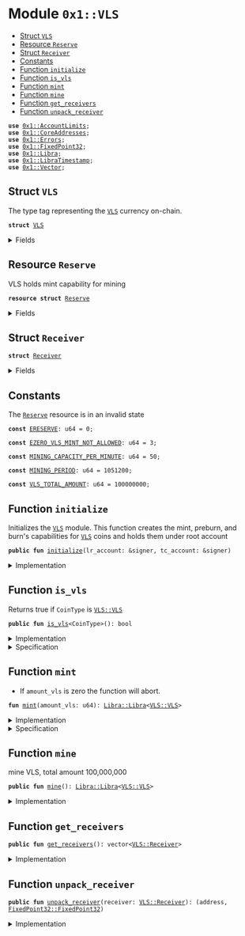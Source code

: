
<a name="0x1_VLS"></a>

# Module `0x1::VLS`



-  [Struct `VLS`](#0x1_VLS_VLS)
-  [Resource `Reserve`](#0x1_VLS_Reserve)
-  [Struct `Receiver`](#0x1_VLS_Receiver)
-  [Constants](#@Constants_0)
-  [Function `initialize`](#0x1_VLS_initialize)
-  [Function `is_vls`](#0x1_VLS_is_vls)
-  [Function `mint`](#0x1_VLS_mint)
-  [Function `mine`](#0x1_VLS_mine)
-  [Function `get_receivers`](#0x1_VLS_get_receivers)
-  [Function `unpack_receiver`](#0x1_VLS_unpack_receiver)


<pre><code><b>use</b> <a href="AccountLimits.md#0x1_AccountLimits">0x1::AccountLimits</a>;
<b>use</b> <a href="CoreAddresses.md#0x1_CoreAddresses">0x1::CoreAddresses</a>;
<b>use</b> <a href="Errors.md#0x1_Errors">0x1::Errors</a>;
<b>use</b> <a href="FixedPoint32.md#0x1_FixedPoint32">0x1::FixedPoint32</a>;
<b>use</b> <a href="Libra.md#0x1_Libra">0x1::Libra</a>;
<b>use</b> <a href="LibraTimestamp.md#0x1_LibraTimestamp">0x1::LibraTimestamp</a>;
<b>use</b> <a href="Vector.md#0x1_Vector">0x1::Vector</a>;
</code></pre>



<a name="0x1_VLS_VLS"></a>

## Struct `VLS`

The type tag representing the <code><a href="VLS.md#0x1_VLS">VLS</a></code> currency on-chain.


<pre><code><b>struct</b> <a href="VLS.md#0x1_VLS">VLS</a>
</code></pre>



<details>
<summary>Fields</summary>


<dl>
<dt>
<code>dummy_field: bool</code>
</dt>
<dd>

</dd>
</dl>


</details>

<a name="0x1_VLS_Reserve"></a>

## Resource `Reserve`

VLS holds mint capability for mining


<pre><code><b>resource</b> <b>struct</b> <a href="VLS.md#0x1_VLS_Reserve">Reserve</a>
</code></pre>



<details>
<summary>Fields</summary>


<dl>
<dt>
<code>mint_cap: <a href="Libra.md#0x1_Libra_MintCapability">Libra::MintCapability</a>&lt;<a href="VLS.md#0x1_VLS_VLS">VLS::VLS</a>&gt;</code>
</dt>
<dd>
 The mint capability allowing minting of <code><a href="VLS.md#0x1_VLS">VLS</a></code> coins.
</dd>
<dt>
<code>burn_cap: <a href="Libra.md#0x1_Libra_BurnCapability">Libra::BurnCapability</a>&lt;<a href="VLS.md#0x1_VLS_VLS">VLS::VLS</a>&gt;</code>
</dt>
<dd>
 The burn capability for <code><a href="VLS.md#0x1_VLS">VLS</a></code> coins. This is used for the unpacking
 of <code><a href="VLS.md#0x1_VLS">VLS</a></code> coins into the underlying backing currencies.
</dd>
<dt>
<code>preburn_cap: <a href="Libra.md#0x1_Libra_Preburn">Libra::Preburn</a>&lt;<a href="VLS.md#0x1_VLS_VLS">VLS::VLS</a>&gt;</code>
</dt>
<dd>
 The preburn for <code><a href="VLS.md#0x1_VLS">VLS</a></code>. This is an administrative field since we
 need to alway preburn before we burn.
</dd>
</dl>


</details>

<a name="0x1_VLS_Receiver"></a>

## Struct `Receiver`



<pre><code><b>struct</b> <a href="VLS.md#0x1_VLS_Receiver">Receiver</a>
</code></pre>



<details>
<summary>Fields</summary>


<dl>
<dt>
<code>addr: address</code>
</dt>
<dd>

</dd>
<dt>
<code>ratio: <a href="FixedPoint32.md#0x1_FixedPoint32_FixedPoint32">FixedPoint32::FixedPoint32</a></code>
</dt>
<dd>

</dd>
</dl>


</details>

<a name="@Constants_0"></a>

## Constants


<a name="0x1_VLS_ERESERVE"></a>

The <code><a href="VLS.md#0x1_VLS_Reserve">Reserve</a></code> resource is in an invalid state


<pre><code><b>const</b> <a href="VLS.md#0x1_VLS_ERESERVE">ERESERVE</a>: u64 = 0;
</code></pre>



<a name="0x1_VLS_EZERO_VLS_MINT_NOT_ALLOWED"></a>



<pre><code><b>const</b> <a href="VLS.md#0x1_VLS_EZERO_VLS_MINT_NOT_ALLOWED">EZERO_VLS_MINT_NOT_ALLOWED</a>: u64 = 3;
</code></pre>



<a name="0x1_VLS_MINING_CAPACITY_PER_MINUTE"></a>



<pre><code><b>const</b> <a href="VLS.md#0x1_VLS_MINING_CAPACITY_PER_MINUTE">MINING_CAPACITY_PER_MINUTE</a>: u64 = 50;
</code></pre>



<a name="0x1_VLS_MINING_PERIOD"></a>



<pre><code><b>const</b> <a href="VLS.md#0x1_VLS_MINING_PERIOD">MINING_PERIOD</a>: u64 = 1051200;
</code></pre>



<a name="0x1_VLS_VLS_TOTAL_AMOUNT"></a>



<pre><code><b>const</b> <a href="VLS.md#0x1_VLS_VLS_TOTAL_AMOUNT">VLS_TOTAL_AMOUNT</a>: u64 = 100000000;
</code></pre>



<a name="0x1_VLS_initialize"></a>

## Function `initialize`

Initializes the <code><a href="VLS.md#0x1_VLS">VLS</a></code> module.
This function creates the mint, preburn, and burn's capabilities for <code><a href="VLS.md#0x1_VLS">VLS</a></code> coins and holds them under root account


<pre><code><b>public</b> <b>fun</b> <a href="VLS.md#0x1_VLS_initialize">initialize</a>(lr_account: &signer, tc_account: &signer)
</code></pre>



<details>
<summary>Implementation</summary>


<pre><code><b>public</b> <b>fun</b> <a href="VLS.md#0x1_VLS_initialize">initialize</a>(
    lr_account: &signer,
    tc_account: &signer,
) {
    //<a href="LibraTimestamp.md#0x1_LibraTimestamp_assert_genesis">LibraTimestamp::assert_genesis</a>();

    // Operational constraint
    <a href="CoreAddresses.md#0x1_CoreAddresses_assert_currency_info">CoreAddresses::assert_currency_info</a>(lr_account);
    // <a href="VLS.md#0x1_VLS_Reserve">Reserve</a> must not exist.
    <b>assert</b>(!<b>exists</b>&lt;<a href="VLS.md#0x1_VLS_Reserve">Reserve</a>&gt;(<a href="CoreAddresses.md#0x1_CoreAddresses_LIBRA_ROOT_ADDRESS">CoreAddresses::LIBRA_ROOT_ADDRESS</a>()), <a href="Errors.md#0x1_Errors_already_published">Errors::already_published</a>(<a href="VLS.md#0x1_VLS_ERESERVE">ERESERVE</a>));
    <b>let</b> (mint_cap, burn_cap) = <a href="Libra.md#0x1_Libra_register_currency">Libra::register_currency</a>&lt;<a href="VLS.md#0x1_VLS">VLS</a>&gt;(
        lr_account,
        <a href="FixedPoint32.md#0x1_FixedPoint32_create_from_rational">FixedPoint32::create_from_rational</a>(1, 1), // exchange rate <b>to</b> <a href="VLS.md#0x1_VLS">VLS</a>
        <b>false</b>,    // is_synthetic
        1000000, // scaling_factor = 10^6
        1000,    // fractional_part = 10^3
        b"<a href="VLS.md#0x1_VLS">VLS</a>"
    );

    <a href="AccountLimits.md#0x1_AccountLimits_publish_unrestricted_limits">AccountLimits::publish_unrestricted_limits</a>&lt;<a href="VLS.md#0x1_VLS">VLS</a>&gt;(lr_account);
    <b>let</b> preburn_cap = <a href="Libra.md#0x1_Libra_create_preburn">Libra::create_preburn</a>&lt;<a href="VLS.md#0x1_VLS">VLS</a>&gt;(tc_account);

    move_to(lr_account, <a href="VLS.md#0x1_VLS_Reserve">Reserve</a> { mint_cap, burn_cap, preburn_cap });
}
</code></pre>



</details>

<a name="0x1_VLS_is_vls"></a>

## Function `is_vls`

Returns true if <code>CoinType</code> is <code><a href="VLS.md#0x1_VLS_VLS">VLS::VLS</a></code>


<pre><code><b>public</b> <b>fun</b> <a href="VLS.md#0x1_VLS_is_vls">is_vls</a>&lt;CoinType&gt;(): bool
</code></pre>



<details>
<summary>Implementation</summary>


<pre><code><b>public</b> <b>fun</b> <a href="VLS.md#0x1_VLS_is_vls">is_vls</a>&lt;CoinType&gt;(): bool {
    <a href="Libra.md#0x1_Libra_is_currency">Libra::is_currency</a>&lt;CoinType&gt;() &&
        <a href="Libra.md#0x1_Libra_currency_code">Libra::currency_code</a>&lt;CoinType&gt;() == <a href="Libra.md#0x1_Libra_currency_code">Libra::currency_code</a>&lt;<a href="VLS.md#0x1_VLS">VLS</a>&gt;()
}
</code></pre>



</details>

<details>
<summary>Specification</summary>



<pre><code><b>pragma</b> verify = <b>false</b>, opaque = <b>true</b>;
</code></pre>


The following is correct because currency codes are unique.


<pre><code><b>ensures</b> result == <a href="VLS.md#0x1_VLS_spec_is_vls">spec_is_vls</a>&lt;CoinType&gt;();
</code></pre>


Returns true if CoinType is VLS.


<a name="0x1_VLS_spec_is_vls"></a>


<pre><code><b>define</b> <a href="VLS.md#0x1_VLS_spec_is_vls">spec_is_vls</a>&lt;CoinType&gt;(): bool {
   type&lt;CoinType&gt;() == type&lt;<a href="VLS.md#0x1_VLS">VLS</a>&gt;()
}
</code></pre>



</details>

<a name="0x1_VLS_mint"></a>

## Function `mint`

* If <code>amount_vls</code> is zero the function will abort.


<pre><code><b>fun</b> <a href="VLS.md#0x1_VLS_mint">mint</a>(amount_vls: u64): <a href="Libra.md#0x1_Libra_Libra">Libra::Libra</a>&lt;<a href="VLS.md#0x1_VLS_VLS">VLS::VLS</a>&gt;
</code></pre>



<details>
<summary>Implementation</summary>


<pre><code><b>fun</b> <a href="VLS.md#0x1_VLS_mint">mint</a>(
    amount_vls: u64,
): <a href="Libra.md#0x1_Libra">Libra</a>&lt;<a href="VLS.md#0x1_VLS">VLS</a>&gt;
<b>acquires</b> <a href="VLS.md#0x1_VLS_Reserve">Reserve</a> {

    <b>assert</b>(amount_vls &gt; 0, <a href="Errors.md#0x1_Errors_invalid_argument">Errors::invalid_argument</a>(<a href="VLS.md#0x1_VLS_EZERO_VLS_MINT_NOT_ALLOWED">EZERO_VLS_MINT_NOT_ALLOWED</a>));

    <b>let</b> reserve = borrow_global_mut&lt;<a href="VLS.md#0x1_VLS_Reserve">Reserve</a>&gt;(<a href="CoreAddresses.md#0x1_CoreAddresses_LIBRA_ROOT_ADDRESS">CoreAddresses::LIBRA_ROOT_ADDRESS</a>());

    // Once the coins have been deposited in the reserve, we can mint the <a href="VLS.md#0x1_VLS">VLS</a>
    <a href="Libra.md#0x1_Libra_mint_with_capability">Libra::mint_with_capability</a>&lt;<a href="VLS.md#0x1_VLS">VLS</a>&gt;(amount_vls, &reserve.mint_cap)
}
</code></pre>



</details>

<details>
<summary>Specification</summary>



<pre><code><b>pragma</b> opaque;
<b>modifies</b> <b>global</b>&lt;<a href="VLS.md#0x1_VLS_Reserve">Reserve</a>&gt;(<a href="CoreAddresses.md#0x1_CoreAddresses_LIBRA_ROOT_ADDRESS">CoreAddresses::LIBRA_ROOT_ADDRESS</a>());
<b>modifies</b> <b>global</b>&lt;<a href="Libra.md#0x1_Libra_CurrencyInfo">Libra::CurrencyInfo</a>&lt;<a href="VLS.md#0x1_VLS">VLS</a>&gt;&gt;(<a href="CoreAddresses.md#0x1_CoreAddresses_CURRENCY_INFO_ADDRESS">CoreAddresses::CURRENCY_INFO_ADDRESS</a>());
<b>include</b> <a href="VLS.md#0x1_VLS_CreateAbortsIf">CreateAbortsIf</a>;
<a name="0x1_VLS_reserve$8"></a>
<b>let</b> reserve = <b>global</b>&lt;<a href="VLS.md#0x1_VLS_Reserve">Reserve</a>&gt;(<a href="CoreAddresses.md#0x1_CoreAddresses_LIBRA_ROOT_ADDRESS">CoreAddresses::LIBRA_ROOT_ADDRESS</a>());
<b>ensures</b> <b>exists</b>&lt;<a href="VLS.md#0x1_VLS_Reserve">Reserve</a>&gt;(<a href="CoreAddresses.md#0x1_CoreAddresses_LIBRA_ROOT_ADDRESS">CoreAddresses::LIBRA_ROOT_ADDRESS</a>());
<b>include</b> <a href="Libra.md#0x1_Libra_MintEnsures">Libra::MintEnsures</a>&lt;<a href="VLS.md#0x1_VLS">VLS</a>&gt;{value: amount_vls};
</code></pre>




<a name="0x1_VLS_CreateAbortsIf"></a>


<pre><code><b>schema</b> <a href="VLS.md#0x1_VLS_CreateAbortsIf">CreateAbortsIf</a> {
    amount_vls: u64;
    <a name="0x1_VLS_reserve$7"></a>
    <b>let</b> reserve = <b>global</b>&lt;<a href="VLS.md#0x1_VLS_Reserve">Reserve</a>&gt;(<a href="CoreAddresses.md#0x1_CoreAddresses_LIBRA_ROOT_ADDRESS">CoreAddresses::LIBRA_ROOT_ADDRESS</a>());
    <b>aborts_if</b> amount_vls == 0 <b>with</b> <a href="Errors.md#0x1_Errors_INVALID_ARGUMENT">Errors::INVALID_ARGUMENT</a>;
    <b>include</b> <a href="LibraTimestamp.md#0x1_LibraTimestamp_AbortsIfNotOperating">LibraTimestamp::AbortsIfNotOperating</a>;
    <b>include</b> <a href="Libra.md#0x1_Libra_MintAbortsIf">Libra::MintAbortsIf</a>&lt;<a href="VLS.md#0x1_VLS">VLS</a>&gt;{value: amount_vls};
}
</code></pre>



</details>

<a name="0x1_VLS_mine"></a>

## Function `mine`

mine VLS, total amount 100,000,000


<pre><code><b>public</b> <b>fun</b> <a href="VLS.md#0x1_VLS_mine">mine</a>(): <a href="Libra.md#0x1_Libra_Libra">Libra::Libra</a>&lt;<a href="VLS.md#0x1_VLS_VLS">VLS::VLS</a>&gt;
</code></pre>



<details>
<summary>Implementation</summary>


<pre><code><b>public</b> <b>fun</b> <a href="VLS.md#0x1_VLS_mine">mine</a>() : <a href="Libra.md#0x1_Libra">Libra</a>&lt;<a href="VLS.md#0x1_VLS">VLS</a>&gt;
<b>acquires</b> <a href="VLS.md#0x1_VLS_Reserve">Reserve</a> {
    <b>let</b> expected_amount : u64 = 0;
    <b>let</b> now_minutes = <a href="LibraTimestamp.md#0x1_LibraTimestamp_now_seconds">LibraTimestamp::now_seconds</a>() / 60;
    <b>let</b> step = now_minutes / <a href="VLS.md#0x1_VLS_MINING_PERIOD">MINING_PERIOD</a>;
    <b>let</b> process = now_minutes % <a href="VLS.md#0x1_VLS_MINING_PERIOD">MINING_PERIOD</a>;
    <b>let</b> mining_capacity = <a href="VLS.md#0x1_VLS_MINING_CAPACITY_PER_MINUTE">MINING_CAPACITY_PER_MINUTE</a>;

    <b>while</b> (step &gt; 0) {
        // calculate and accumulate mining amount for every period
        expected_amount = expected_amount + mining_capacity * <a href="VLS.md#0x1_VLS_MINING_PERIOD">MINING_PERIOD</a>;
        mining_capacity = mining_capacity / 2;

        step = step - 1;
    };

    <b>let</b> expected_amount = expected_amount + mining_capacity * process;

    // the expected amount mustn't be greater than  <a href="VLS.md#0x1_VLS_VLS_TOTAL_AMOUNT">VLS_TOTAL_AMOUNT</a>
    <b>if</b> (expected_amount &gt; <a href="VLS.md#0x1_VLS_VLS_TOTAL_AMOUNT">VLS_TOTAL_AMOUNT</a>)
        expected_amount = <a href="VLS.md#0x1_VLS_VLS_TOTAL_AMOUNT">VLS_TOTAL_AMOUNT</a>;

    <b>let</b> mine_amount = expected_amount - (<a href="Libra.md#0x1_Libra_market_cap">Libra::market_cap</a>&lt;<a href="VLS.md#0x1_VLS">VLS</a>&gt;() <b>as</b> u64);

    <a href="VLS.md#0x1_VLS_mint">mint</a>(mine_amount)
}
</code></pre>



</details>

<a name="0x1_VLS_get_receivers"></a>

## Function `get_receivers`



<pre><code><b>public</b> <b>fun</b> <a href="VLS.md#0x1_VLS_get_receivers">get_receivers</a>(): vector&lt;<a href="VLS.md#0x1_VLS_Receiver">VLS::Receiver</a>&gt;
</code></pre>



<details>
<summary>Implementation</summary>


<pre><code><b>public</b> <b>fun</b> <a href="VLS.md#0x1_VLS_get_receivers">get_receivers</a>() : vector&lt;<a href="VLS.md#0x1_VLS_Receiver">Receiver</a>&gt; {
    <b>let</b> receivers = <a href="Vector.md#0x1_Vector_empty">Vector::empty</a>&lt;<a href="VLS.md#0x1_VLS_Receiver">Receiver</a>&gt;();

    <b>let</b> element1 = <a href="VLS.md#0x1_VLS_Receiver">Receiver</a> { addr: 0xDD01, ratio: <a href="FixedPoint32.md#0x1_FixedPoint32_create_from_rational">FixedPoint32::create_from_rational</a>(56,100)  };
    <b>let</b> element2 = <a href="VLS.md#0x1_VLS_Receiver">Receiver</a> { addr: 0xDD02, ratio: <a href="FixedPoint32.md#0x1_FixedPoint32_create_from_rational">FixedPoint32::create_from_rational</a>(15,100)  };
    <b>let</b> element3 = <a href="VLS.md#0x1_VLS_Receiver">Receiver</a> { addr: 0xDD03, ratio: <a href="FixedPoint32.md#0x1_FixedPoint32_create_from_rational">FixedPoint32::create_from_rational</a>(15,100)  };
    <b>let</b> element4 = <a href="VLS.md#0x1_VLS_Receiver">Receiver</a> { addr: 0xDD04, ratio: <a href="FixedPoint32.md#0x1_FixedPoint32_create_from_rational">FixedPoint32::create_from_rational</a>(12,100)  };
    <b>let</b> element5 = <a href="VLS.md#0x1_VLS_Receiver">Receiver</a> { addr: 0xDD04, ratio: <a href="FixedPoint32.md#0x1_FixedPoint32_create_from_rational">FixedPoint32::create_from_rational</a>(1,100)  };
    <b>let</b> element6 = <a href="VLS.md#0x1_VLS_Receiver">Receiver</a> { addr: 0xDD04, ratio: <a href="FixedPoint32.md#0x1_FixedPoint32_create_from_rational">FixedPoint32::create_from_rational</a>(1,100)  };

    <a href="Vector.md#0x1_Vector_push_back">Vector::push_back</a>(&<b>mut</b> receivers, element1);
    <a href="Vector.md#0x1_Vector_push_back">Vector::push_back</a>(&<b>mut</b> receivers, element2);
    <a href="Vector.md#0x1_Vector_push_back">Vector::push_back</a>(&<b>mut</b> receivers, element3);
    <a href="Vector.md#0x1_Vector_push_back">Vector::push_back</a>(&<b>mut</b> receivers, element4);
    <a href="Vector.md#0x1_Vector_push_back">Vector::push_back</a>(&<b>mut</b> receivers, element5);
    <a href="Vector.md#0x1_Vector_push_back">Vector::push_back</a>(&<b>mut</b> receivers, element6);

    receivers
}
</code></pre>



</details>

<a name="0x1_VLS_unpack_receiver"></a>

## Function `unpack_receiver`



<pre><code><b>public</b> <b>fun</b> <a href="VLS.md#0x1_VLS_unpack_receiver">unpack_receiver</a>(receiver: <a href="VLS.md#0x1_VLS_Receiver">VLS::Receiver</a>): (address, <a href="FixedPoint32.md#0x1_FixedPoint32_FixedPoint32">FixedPoint32::FixedPoint32</a>)
</code></pre>



<details>
<summary>Implementation</summary>


<pre><code><b>public</b> <b>fun</b> <a href="VLS.md#0x1_VLS_unpack_receiver">unpack_receiver</a>(receiver : <a href="VLS.md#0x1_VLS_Receiver">Receiver</a>) : (address, <a href="FixedPoint32.md#0x1_FixedPoint32">FixedPoint32</a>) {
    (receiver.addr, *&receiver.ratio)
}
</code></pre>



</details>


[//]: # ("File containing references which can be used from documentation")
[ACCESS_CONTROL]: https://github.com/libra/lip/blob/master/lips/lip-2.md
[ROLE]: https://github.com/libra/lip/blob/master/lips/lip-2.md#roles
[PERMISSION]: https://github.com/libra/lip/blob/master/lips/lip-2.md#permissions
